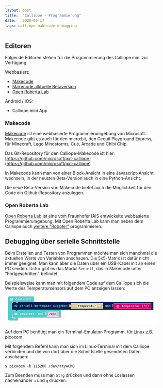 ```yaml
---
layout: post
title:  "Calliope - Programmierung"
date:   2020-09-17
tags: calliope makecode debugging 
---
```


## Editoren

Folgende Editoren stehen für die Programmierung des Calliope mini zur Verfügung

Webbasiert:
* [Makecode](https://makecode.calliope.cc/)
* [Makecode alktuelle Betaversion](https://makecode.calliope.cc/beta#editor)
* [Open Roberta Lab](https://lab.open-roberta.org/)

Android / iOS:
* Calliope mini App

### Makecode

[Makecode](https://makecode.microbit.org/) ist eine webbasierte Programmierumgebung von Microsoft. Makecode gibt es auch für den micro:bit, den Circuit Playground Express, für Minecraft, Lego Mindstorms, Cue, Arcade und Chibi Chip.

Das Git-Repository für den Calliope-Makecode ist hier:
[https://github.com/microsoft/pxt-calliope] (https://github.com/microsoft/pxt-calliope)

In Makecode kann man von einer Block-Ansicht in eine Javascript-Ansicht wechseln, in der neusten Beta-Version auch in eine Python-Ansicht.

Die neue Beta-Version von Makecode bietet auch die Möglichkeit für den Code ein Github-Repository anzulegen.

### Open Roberta Lab

[Open Roberta Lab](https://lab.open-roberta.org/) ist eine vom Fraunhofer IAIS entwickelte webbasierte Programmierumgebung. Mit Open Roberta Lab kann man neben dem Calliope auch [weitere "Roboter"](https://www.roberta-home.de/kids/die-roboter/) programmieren.


## Debugging über serielle Schnittstelle

Beim Erstellen und Testen von Programmen möchte man sich manchmal die aktuellen Werte von Variablen anschauen. Die 5x5-Matrix ist dafür nicht immer geeignet. Man kann aber die Daten über ein USB-Kabel mit an einen PC senden. Dafür gibt es das Modul `Seriell`, das in Makecode unter "Fortgeschritten" befindet. 

Beispielsweise kann man mit folgendem Code auf dem Calliope sich die Werte des Temperatursensors auf dem PC anzeigen lassen:

![Serielle Schnittstelle](/images/makecode_serial_demo.png) 

Auf dem PC benötigt man ein Terminal-Emulator-Programm, für Linux z.B. picocom.

Mit folgendem Befehl kann man sich im Linux-Terminal mit dem Calliope verbinden und die von dort über die Schnittstelle gesendeten Daten anschauen:
```
$ picocom -b 115200 /dev/ttyACM0
```
Zum Beenden muss man `Strg` drücken und dann ohne Loslassen nacheinander `a` und `q` drücken.
